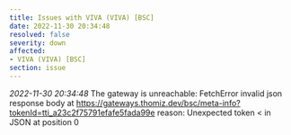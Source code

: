 ```yaml
---
title: Issues with VIVA (VIVA) [BSC]
date: 2022-11-30 20:34:48
resolved: false
severity: down
affected:
- VIVA (VIVA) [BSC]
section: issue
---
```


*2022-11-30 20:34:48* The gateway is unreachable: FetchError invalid json response body at https://gateways.thomiz.dev/bsc/meta-info?tokenId=tti_a23c2f75791efafe5fada99e reason: Unexpected token < in JSON at position 0